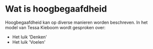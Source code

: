 # Wat is hoogbegaafdheid
Hoogbegaafdheid kan op diverse manieren worden beschreven. In het model van Tessa Kieboom wordt gesproken over:
- Het luik 'Denken'
- Het luik 'Voelen'
